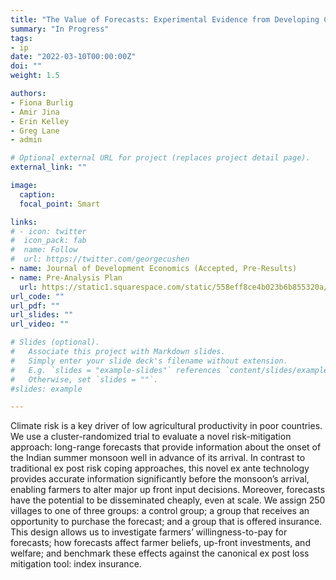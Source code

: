 ```yaml
---
title: "The Value of Forecasts: Experimental Evidence from Developing Country Agriculture"
summary: "In Progress"
tags: 
- ip
date: "2022-03-10T00:00:00Z"
doi: ""
weight: 1.5

authors:
- Fiona Burlig
- Amir Jina
- Erin Kelley
- Greg Lane
- admin

# Optional external URL for project (replaces project detail page).
external_link: ""

image:
  caption: 
  focal_point: Smart

links:
# - icon: twitter
#  icon_pack: fab
#  name: Follow
#  url: https://twitter.com/georgecushen
- name: Journal of Development Economics (Accepted, Pre-Results)
- name: Pre-Analysis Plan
  url: https://static1.squarespace.com/static/558eff8ce4b023b6b855320a/t/6206e3f2ab210a0d49ddb4a5/1644618739511/BJKLS_Forecasts_PAP_202202.pdf
url_code: ""
url_pdf: ""
url_slides: ""
url_video: ""

# Slides (optional).
#   Associate this project with Markdown slides.
#   Simply enter your slide deck's filename without extension.
#   E.g. `slides = "example-slides"` references `content/slides/example-slides.md`.
#   Otherwise, set `slides = ""`.
#slides: example

---
```


Climate risk is a key driver of low agricultural productivity in poor countries. We use a cluster-randomized trial to evaluate a novel risk-mitigation approach: long-range forecasts that provide information about the onset of the Indian summer monsoon well in advance of its arrival. In contrast to traditional ex post risk coping approaches, this novel ex ante technology provides accurate information significantly before the monsoon’s arrival, enabling farmers to alter major up front input decisions. Moreover, forecasts have the potential to be disseminated cheaply, even at scale. We assign 250 villages to one of three groups: a control group; a group that receives an opportunity to purchase the forecast; and a group that is offered insurance. This design allows us to investigate farmers’ willingness-to-pay for forecasts; how forecasts affect farmer beliefs, up-front investments, and welfare; and benchmark these effects against the canonical ex post loss mitigation tool: index insurance.
